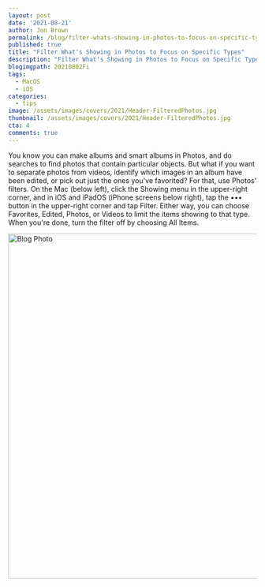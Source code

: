 ```yaml
---
layout: post
date: '2021-08-21'
author: Jon Brown
permalink: /blog/filter-whats-showing-in-photos-to-focus-on-specific-types/
published: true
title: "Filter What's Showing in Photos to Focus on Specific Types"
description: "Filter What's Showing in Photos to Focus on Specific Types"
blogimgpath: 20210802Fi
tags:
  - MacOS
  - iOS
categories:
  - tips
image: /assets/images/covers/2021/Header-FilteredPhotos.jpg
thumbnail: /assets/images/covers/2021/Header-FilteredPhotos.jpg
cta: 4
comments: true
---
```

You know you can make albums and smart albums in Photos, and do searches
to find photos that contain particular objects. But what if you want to
separate photos from videos, identify which images in an album have been
edited, or pick out just the ones you've favorited? For that, use
Photos' filters. On the Mac (below left), click the Showing menu in the
upper-right corner, and in iOS and iPadOS (iPhone screens below right),
tap the ••• button in the upper-right corner and tap Filter. Either way,
you can choose Favorites, Edited, Photos, or Videos to limit the items
showing to that type. When you're done, turn the filter off by choosing
All Items.

<img alt="Blog Photo" src="{{ site.site_cdn }}/assets/images/blog/2021/20210802Fi/image2.jpeg" class="img-fluid rounded m-2" width="700" />